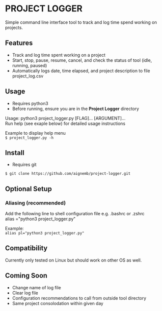 # PROJECT LOGGER

Simple command line interface tool to track and log time spend working on projects.  

## Features
- Track and log time spent working on a project
- Start, stop, pause, resume, cancel, and check the status of tool (idle, running, paused)
- Automatically logs date, time elapsed, and project description to file project_log.csv

## Usage
- Requires python3
- Before running, ensure you are in the **Project Logger** directory

Usage: python3 project_logger.py [FLAG]... [ARGUMENT]...  
Run help (see exaple below) for detailed usage instructions  

Example to display help menu  
`$ project_logger.py -h`  

## Install
- Requires git

`$ git clone https://github.com/aignemb/project-logger.git`

## Optional Setup
### Aliasing (recommended)
Add the following line to shell configuration file e.g. .bashrc or .zshrc  
alias <alias>="python3 project_logger.py"  

Example:  
`alias pl="python3 project_logger.py"`  

## Compatibility
Currently only tested on Linux but should work on other OS as well.  

## Coming Soon
- Change name of log file
- Clear log file
- Configuration recommendations to call from outside tool directory
- Same project consolodation within given day
